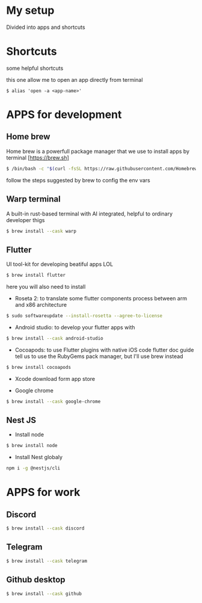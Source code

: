 # My setup
Divided into apps and shortcuts

# Shortcuts
some helpful shortcuts

this one allow me to open an app directly from terminal
```
$ alias 'open -a <app-name>'
```

# APPS for development
## Home brew
Home brew is a powerfull package manager that we use to install apps by terminal [https://brew.sh]

```sh
$ /bin/bash -c "$(curl -fsSL https://raw.githubusercontent.com/Homebrew/install/HEAD/install.sh)"
```
follow the steps suggested by brew to config the env vars

## Warp terminal
A built-in rust-based terminal with AI integrated, helpful to ordinary developer thigs
```sh
$ brew install --cask warp
```

## Flutter
UI tool-kit for developing beatiful apps LOL
```sh
$ brew install flutter
```

here you will also need to install
- Roseta 2: to translate some flutter components process between arm and x86 architecture
```sh
$ sudo softwareupdate --install-rosetta --agree-to-license
```

- Android studio: to develop your flutter apps with
```sh
$ brew install --cask android-studio
```

- Cocoapods: to use Flutter plugins with native iOS code
flutter doc guide tell us to use the RubyGems pack manager, but I'll use brew instead
```sh
$ brew install cocoapods
```

- Xcode
download form app store

- Google chrome
```sh
$ brew install --cask google-chrome
```

## Nest JS

- Install node
```sh
$ brew install node 
```
- Install Nest globaly
```sh
npm i -g @nestjs/cli
```

# APPS for work

## Discord
```sh
$ brew install --cask discord
```

## Telegram
```sh
$ brew install --cask telegram
```

## Github desktop
```sh
$ brew install --cask github
```


